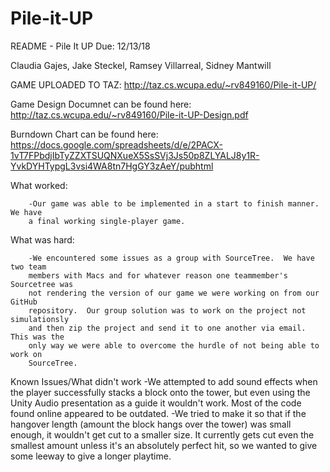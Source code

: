 # Pile-it-UP
README - Pile It UP 
Due: 12/13/18 

Claudia Gajes, Jake Steckel, 
Ramsey Villarreal, Sidney Mantwill

GAME UPLOADED TO TAZ: http://taz.cs.wcupa.edu/~rv849160/Pile-it-UP/

Game Design Documnet can be found here: http://taz.cs.wcupa.edu/~rv849160/Pile-it-UP-Design.pdf

Burndown Chart can be found here: https://docs.google.com/spreadsheets/d/e/2PACX-1vT7FPbdjIbTyZZXTSUQNXueX5SsSVj3Js50p8ZLYALJ8y1R-YvkDYHTypgL3vsi4WA8tn7HgGY3zAeY/pubhtml

What worked: 	
	
		-Our game was able to be implemented in a start to finish manner.  We have
		a final working single-player game.  
		


What was hard:	
		
		-We encountered some issues as a group with SourceTree.  We have two team
		members with Macs and for whatever reason one teammember's Sourcetree was
		not rendering the version of our game we were working on from our GitHub
		repository.  Our group solution was to work on the project not simulationsly
		and then zip the project and send it to one another via email.  This was the
		only way we were able to overcome the hurdle of not being able to work on 
		SourceTree. 
		
Known Issues/What didn't work
		-We attempted to add sound effects when the player successfully stacks a block onto the tower,
		but even using the Unity Audio presentation as a guide it wouldn't work. Most of the code
		found online appeared to be outdated.
		-We tried to make it so that if the hangover length (amount the block hangs over the tower)
		was small enough, it wouldn't get cut to a smaller size. It currently gets cut even the smallest
		amount unless it's an absolutely perfect hit, so we wanted to give some leeway to give a longer
		playtime. 

 


